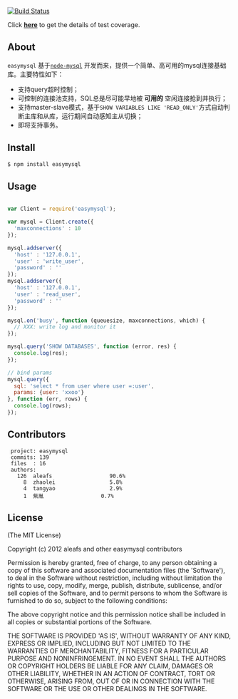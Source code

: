 [![Build Status](https://secure.travis-ci.org/aleafs/easymysql.png?branch=master)](http://travis-ci.org/aleafs/easymysql)

Click **[here](http://aleafs.github.com/coverage/easymysql.html)** to get the details of test coverage.

## About

`easymysql` 基于[`node-mysql`](https://github.com/felixge/node-mysql) 开发而来，提供一个简单、高可用的mysql连接基础库。主要特性如下：

* 支持query超时控制；
* 可控制的连接池支持，SQL总是尽可能早地被 **可用的** 空闲连接抢到并执行；
* 支持master-slave模式，基于`SHOW VARIABLES LIKE 'READ_ONLY'`方式自动判断主库和从库，运行期间自动感知主从切换；
* 即将支持事务。

## Install

```bash
$ npm install easymysql
```

## Usage

```javascript

var Client = require('easymysql');

var mysql = Client.create({
  'maxconnections' : 10
});

mysql.addserver({
  'host' : '127.0.0.1',
  'user' : 'write_user',
  'password' : ''
});
mysql.addserver({
  'host' : '127.0.0.1',
  'user' : 'read_user',
  'password' : ''
});

mysql.on('busy', function (queuesize, maxconnections, which) {
  // XXX: write log and monitor it
});

mysql.query('SHOW DATABASES', function (error, res) {
  console.log(res);
});

// bind params
mysql.query({
  sql: 'select * from user where user =:user',
  params: {user: 'xxoo'}
}, function (err, rows) {
  console.log(rows);
});


```

## Contributors

```
 project: easymysql
 commits: 139
 files  : 16
 authors: 
   126	aleafs                  90.6%
     8	zhaolei                 5.8%
     4	tangyao                 2.9%
     1	紫胤                  0.7%

```
## License

(The MIT License)

Copyright (c) 2012 aleafs and other easymysql contributors

Permission is hereby granted, free of charge, to any person obtaining
a copy of this software and associated documentation files (the
'Software'), to deal in the Software without restriction, including
without limitation the rights to use, copy, modify, merge, publish,
distribute, sublicense, and/or sell copies of the Software, and to
permit persons to whom the Software is furnished to do so, subject to
the following conditions:

The above copyright notice and this permission notice shall be
included in all copies or substantial portions of the Software.

THE SOFTWARE IS PROVIDED 'AS IS', WITHOUT WARRANTY OF ANY KIND,
EXPRESS OR IMPLIED, INCLUDING BUT NOT LIMITED TO THE WARRANTIES OF
MERCHANTABILITY, FITNESS FOR A PARTICULAR PURPOSE AND NONINFRINGEMENT.
IN NO EVENT SHALL THE AUTHORS OR COPYRIGHT HOLDERS BE LIABLE FOR ANY
CLAIM, DAMAGES OR OTHER LIABILITY, WHETHER IN AN ACTION OF CONTRACT,
TORT OR OTHERWISE, ARISING FROM, OUT OF OR IN CONNECTION WITH THE
SOFTWARE OR THE USE OR OTHER DEALINGS IN THE SOFTWARE.

